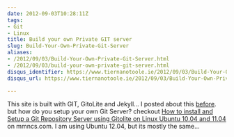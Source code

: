 ```yaml
---
date: 2012-09-03T10:28:11Z
tags:
- Git
- Linux
title: Build your own Private GIT server
slug: Build-Your-Own-Private-Git-Server
aliases:
- /2012/09/03/Build-Your-Own-Private-Git-Server.html
- /2012/09/03/build-your-own-private-git-server.html
disqus_identifier: https://www.tiernanotoole.ie/2012/09/03/Build-Your-Own-Private-Git-Server.html
disqus_url: https://www.tiernanotoole.ie/2012/09/03/Build-Your-Own-Private-Git-Server.html

---
```

This site is built with GIT, GitoLite and Jekyll... I posted about this [before][1]. but how do you setup your own Git Server? checkout [How to install and Setup a Git Repository Server using Gitolite on Linux Ubuntu 10.04 and 11.04][2] on mmncs.com. I am using Ubuntu 12.04, but its mostly the same...

[1]:http://tiernanotoole.ie/2012/08/29/NewSite.html
[2]:http://www.mmncs.com/2011/07/how-to-install-and-setup-a-git-repository-server-using-gitolite-on-linux-ubuntu-11-04-server-and-client/